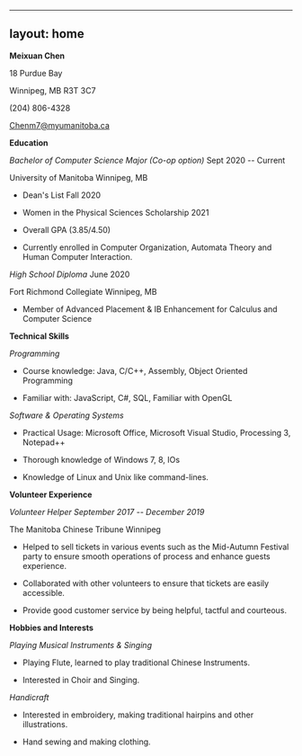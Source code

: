 ﻿---

layout: home
---
**Meixuan Chen**

18 Purdue Bay

Winnipeg, MB R3T 3C7

\(204\) 806-4328

Chenm7@myumanitoba.ca

**Education**

*Bachelor of Computer Science Major (Co-op option)* Sept 2020 -- Current

University of Manitoba Winnipeg, MB

-   Dean\'s List Fall 2020

-   Women in the Physical Sciences Scholarship 2021

-   Overall GPA (3.85/4.50)

-   Currently enrolled in Computer Organization, Automata Theory and
    Human Computer Interaction.

*High School Diploma* June 2020

Fort Richmond Collegiate Winnipeg, MB

-   Member of Advanced Placement & IB Enhancement for Calculus and
    Computer Science

**Technical Skills**

*Programming*

-   Course knowledge: Java, C/C++, Assembly, Object Oriented Programming

-   Familiar with: JavaScript, C#, SQL, Familiar with OpenGL

*Software &* *Operating Systems*

-   Practical Usage: Microsoft Office, Microsoft Visual Studio,
    Processing 3, Notepad++

-   Thorough knowledge of Windows 7, 8, IOs

-   Knowledge of Linux and Unix like command-lines.

**Volunteer Experience**

*Volunteer Helper September 2017 -- December 2019*

The Manitoba Chinese Tribune Winnipeg

-   Helped to sell tickets in various events such as the Mid-Autumn
    Festival party to ensure smooth operations of process and enhance
    guests experience.

-   Collaborated with other volunteers to ensure that tickets are easily
    accessible.

-   Provide good customer service by being helpful, tactful and
    courteous.

**Hobbies and Interests**

*Playing Musical Instruments & Singing*

-   Playing Flute, learned to play traditional Chinese Instruments.

-   Interested in Choir and Singing.

*Handicraft*

-   Interested in embroidery, making traditional hairpins and other
    illustrations.

-   Hand sewing and making clothing.
